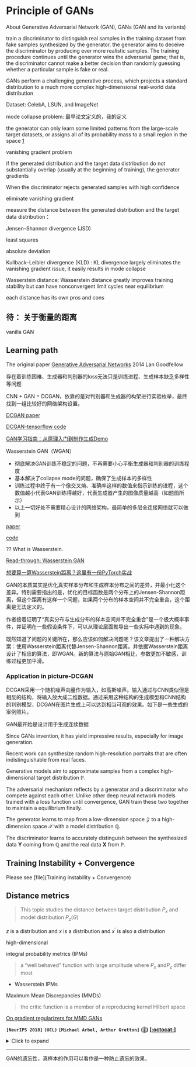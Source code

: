 # Principle of GANs


About  Generative Adversarial Network (GAN), GANs (GAN and its variants)

</div>



train a discriminator to distinguish real samples in the training dataset from fake samples synthesized by the generator. the generator aims to deceive the discriminator by producing ever more realistic samples. The training procedure continues until the generator wins the adversarial game; that is, the discriminator cannot make a better decision than randomly guessing whether a particular sample is fake or real.



GANs perform a challenging generative process, which projects a standard distribution to
a much more complex high-dimensional real-world data distribution



Dataset: CelebA, LSUN, and ImageNet



mode collapse problem: 最早论文定义的，我的定义

the generator can only learn some limited patterns from the large-scale target datasets, or assigns all of its probability mass to a small region in the space [1](https://arxiv.org/pdf/1703.00573.pdf)



vanishing gradient problem 

if the generated distribution and the target data distribution do not substantially overlap (usually at the beginning of training), the generator gradients

When the discriminator rejects generated samples with high confidence

eliminate vanishing gradient



measure the distance between the generated distribution and the target data distribution：

Jensen–Shannon divergence (JSD)

least squares

absolute deviation

Kullback–Leibler divergence (KLD) : KL divergence largely eliminates the vanishing gradient
issue, it easily results in mode collapse

Wasserstein distance: Wasserstein distance greatly improves training stability but can
have nonconvergent limit cycles near equilibrium



each distance has its own pros and cons



## 待： 关于衡量的距离

vanilla GAN

## Learning path

The original paper [Generative Adversarial Networks](https://arxiv.org/abs/1406.2661) 2014 Lan Goodfellow

存在着训练困难、生成器和判别器的loss无法只是训练进程、生成样本缺乏多样性等问题



CNN + GAN = DCGAN，依靠的是对判别器和生成器的构架进行实验枚举，最终找到一组比较好的网络架构设置。

[DCGAN paper](https://arxiv.org/abs/1511.06434)

[DCGAN-tensorflow code](https://github.com/carpedm20/DCGAN-tensorflow)



[GAN学习指南：从原理入门到制作生成Demo](https://zhuanlan.zhihu.com/p/24767059)



Wasserstein GAN（WGAN）

- 彻底解决GAN训练不稳定的问题，不再需要小心平衡生成器和判别器的训练程度
- 基本解决了collapse mode的问题，确保了生成样本的多样性
- 训练过程中终于有一个像交叉熵、准确率这样的数值来指示训练的进程，这个数值越小代表GAN训练得越好，代表生成器产生的图像质量越高（如题图所示）
- 以上一切好处不需要精心设计的网络架构，最简单的多层全连接网络就可以做到

[paper](https://arxiv.org/abs/1701.07875)

[code](https://github.com/martinarjovsky/WassersteinGAN)

?? What is Wasserstein. 

[Read-through: Wasserstein GAN](https://www.alexirpan.com/2017/02/22/wasserstein-gan.html)

[想要算一算Wasserstein距离？这里有一份PyTorch实战](https://www.jiqizhixin.com/articles/19031102)



GAN的本质其实是优化真实样本分布和生成样本分布之间的差异，并最小化这个差异。特别需要指出的是，优化的目标函数是两个分布上的Jensen-Shannon距离，但这个距离有这样一个问题，如果两个分布的样本空间并不完全重合，这个距离是无法定义的。

作者接着证明了“真实分布与生成分布的样本空间并不完全重合”是一个极大概率事件，并证明在一些假设条件下，可以从理论层面推导出一些实际中遇到的现象。

既然知道了问题的关键所在，那么应该如何解决问题呢？该文章提出了一种解决方案：使用Wasserstein距离代替Jensen-Shannon距离。并依据Wasserstein距离设计了相应的算法，即WGAN。新的算法与原始GAN相比，参数更加不敏感，训练过程更加平滑。



### Application in picture-DCGAN

DCGAN采用一个随机噪声向量作为输入，如高斯噪声。输入通过与CNN类似但是相反的结构，将输入放大成二维数据。通过采用这种结构的生成模型和CNN结构的判别模型，DCGAN在图片生成上可以达到相当可观的效果。如下是一些生成的案例照片。



GAN最开始是设计用于生成连续数据





Since GANs invention, it has yield impressive results, especially for image generation.

Recent work can synthesize random high-resolution portraits that are often indistinguishable from real faces.



Generative models aim to approximate samples from a complex high-dimensional target distribution $\mathbb{P}$. 

The adversarial mechanism reflects by a generator and a discriminator who compete against each other. Unlike other deep neural network models trained with a loss function until convergence, GAN train these two together to maintain a equilibrium finally.

The generator learns to map from a low-dimension space $\mathcal{Z}$ to a high-dimension space $\mathcal{X}$ with a model distribution $\mathbb{Q}$.

The discriminator learns to accurately distinguish between the synthesized data $\mathbf{Y}$ coming from $\mathbb{Q}$ and the real data $\mathbf{X}$ from $\mathbb{P}$. 



## Training Instability + Convergence

Please see [file](Training Instability + Convergence)











## Distance metrics

> This topic studies the distance between target distribution $P_x$ and model distribution $P_z(G)$ 



$z$ is a distribution and $x$ is a distribution and $x^{\prime}$ is also a distribution



 high-dimensional 



integral probability metrics (IPMs)

> a “well behaved” function with large amplitude where $P_x$ and$P_z$ differ most

- Wasserstein IPMs



Maximum Mean Discrepancies (MMDs)

> the critic function is a member of a reproducing kernel Hilbert space



[On gradient regularizers for MMD GANs](https://arxiv.org/pdf/1805.11565.pdf)

**`[NeurIPS 2018]`**	**`(UCL)`**	**`[Michael Arbel, Arthur Gretton]`**	**([:memo:]())**	**[[:octocat:]()]**

<details><summary>Click to expand</summary><p>



</p></details>

---





GAN的遗忘性，真样本的作用可以看作是一种防止遗忘的效果，

